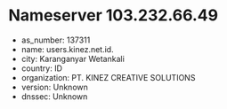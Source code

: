 # Nameserver 103.232.66.49

* as_number: 137311
* name: users.kinez.net.id.
* city: Karanganyar Wetankali
* country: ID
* organization: PT. KINEZ CREATIVE SOLUTIONS
* version: Unknown
* dnssec: Unknown
